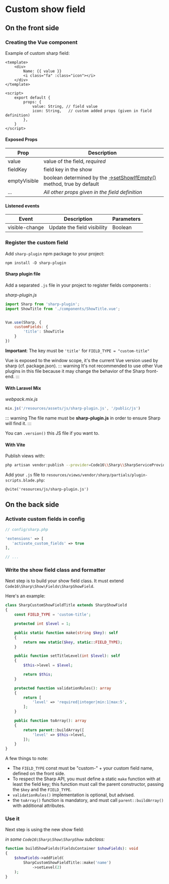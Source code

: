 # Custom show field

## On the front side

### Creating the Vue component

Example of custom sharp field:

```vue
<template>
    <div>
        Name: {{ value }}
        <i class="fa" :class="icon"></i>
    </div>
</template>

<script>
    export default {
        props: {
            value: String, // field value
            icon: String,   // custom added props (given in field definition)
        },
    }
</script>
```

#### Exposed Props

| Prop            | Description                                 |
|-----------------|---------------------------------------------|
| value           | value of the field, *required*                                            |
| fieldKey        | field key in the show                       |
| emptyVisible    | boolean determined by the [->setShowIfEmpty()](building-show-page.md) method, true by default  |
| ...             | *All other props given in the field definition* |

#### Listened events

| Event           | Description                                 | Parameters |
|-----------------|---------------------------------------------|------------|
| visible-change | Update the field visibility |  Boolean |


### Register the custom field

Add `sharp-plugin` npm package to your project:

```
npm install -D sharp-plugin
```

#### Sharp plugin file

Add a separated `.js` file in your project to register fields components :

*sharp-plugin.js*

```js
import Sharp from 'sharp-plugin';
import ShowTitle from './components/ShowTitle.vue';


Vue.use(Sharp, {
    customFields: {
        'title': ShowTitle
    }
})
```
**Important**: The key must be `'title'` for `FIELD_TYPE = "custom-title"`

Vue is exposed to the window scope, it's the current Vue version used by sharp (cf. package.json).
::: warning
It's not recommended to use other Vue plugins in this file because it may change the behavior of the Sharp front-end.
:::

#### With Laravel Mix

*webpack.mix.js*

```js
mix.js('/resources/assets/js/sharp-plugin.js', '/public/js')
```

::: warning
The file name must be **sharp-plugin.js** in order to ensure Sharp will find it.
:::

You can `.version()` this JS file if you want to.

#### With Vite

Publish views with:
```bash
php artisan vendor:publish --provider=Code16\\Sharp\\SharpServiceProvider --tag=views
```

Add your `.js` file to `resources/views/vendor/sharp/partials/plugin-scripts.blade.php`:

```blade
@vite('resources/js/sharp-plugin.js')
```

## On the back side

### Activate custom fields in config

```php
// config/sharp.php

'extensions' => [
   'activate_custom_fields' => true
],

// ...
```


### Write the show field class and formatter

Next step is to build your show field class. It must extend `Code16\Sharp\Show\Fields\SharpShowField`.

Here's an example:

```php
class SharpCustomShowFieldTitle extends SharpShowField
{
    const FIELD_TYPE = 'custom-title';

    protected int $level = 1;

    public static function make(string $key): self
    {
        return new static($key, static::FIELD_TYPE);
    }

    public function setTitleLevel(int $level): self
    {
        $this->level = $level;

        return $this;
    }

    protected function validationRules(): array
    {
        return [
            'level' => 'required|integer|min:1|max:5',
        ];
    }

    public function toArray(): array
    {
        return parent::buildArray([
            'level' => $this->level,
        ]);
    }
}
```

A few things to note:

- The `FIELD_TYPE` const must be "custom-" + your custom field name, defined on the front side.
- To respect the Sharp API, you must define a static `make` function with at least the field key; this function must call the parent constructor, passing the `$key` and the `FIELD_TYPE`.
- `validationRules()` implementation is optional, but advised.
- the `toArray()` function is mandatory, and must call `parent::buildArray()` with additional attributes.


### Use it

Next step is using the new show field:

*in some `Code16\Sharp\Show\SharpShow` subclass:*

```php
function buildShowFields(FieldsContainer $showFields): void
{
    $showFields->addField(
        SharpCustomShowFieldTitle::make('name')
            ->setLevel(2)
    );
}
```


